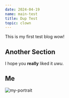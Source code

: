 ```yaml
---
date: 2024-04-19
name: main-test
title: Dup Test
topic: clown
---
```


This is my first test blog wow!

[cut]::
 
## Another Section

I hope you **really** liked it *uwu*.

## Me

![my-portrait](/static/images/my-portrait.jpg)

